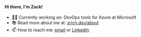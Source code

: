 #### Hi there, I'm Zack!
- 👨‍💻 Currently working on: DevOps tools for Azure at Microsoft
- 📚 Read more about me at: [zrich.dev/about](https://zrich.dev/about)
- 📫 How to reach me: [email](mailto:zackrichardson97@gmail.com) or [LinkedIn](https://www.linkedin.com/in/richardsonz)

